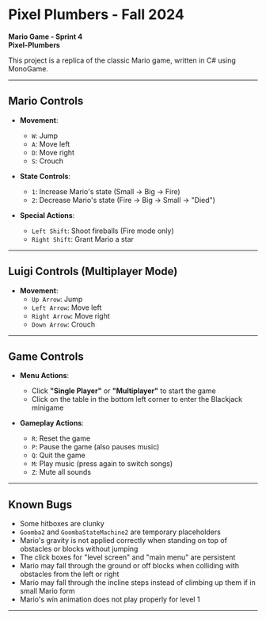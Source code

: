 # Pixel Plumbers - Fall 2024

**Mario Game - Sprint 4**  
**Pixel-Plumbers**

This project is a replica of the classic Mario game, written in C# using MonoGame.

---

## Mario Controls

- **Movement**:
  - `W`: Jump  
  - `A`: Move left  
  - `D`: Move right  
  - `S`: Crouch  

- **State Controls**:
  - `1`: Increase Mario's state (Small → Big → Fire)  
  - `2`: Decrease Mario's state (Fire → Big → Small → "Died")  

- **Special Actions**:
  - `Left Shift`: Shoot fireballs (Fire mode only)  
  - `Right Shift`: Grant Mario a star  

---

## Luigi Controls (Multiplayer Mode)

- **Movement**:
  - `Up Arrow`: Jump  
  - `Left Arrow`: Move left  
  - `Right Arrow`: Move right  
  - `Down Arrow`: Crouch  

---

## Game Controls

- **Menu Actions**:
  - Click **"Single Player"** or **"Multiplayer"** to start the game  
  - Click on the table in the bottom left corner to enter the Blackjack minigame  

- **Gameplay Actions**:
  - `R`: Reset the game  
  - `P`: Pause the game (also pauses music)  
  - `Q`: Quit the game  
  - `M`: Play music (press again to switch songs)  
  - `Z`: Mute all sounds  

---

## Known Bugs

- Some hitboxes are clunky  
- `Goomba2` and `GoombaStateMachine2` are temporary placeholders  
- Mario's gravity is not applied correctly when standing on top of obstacles or blocks without jumping  
- The click boxes for "level screen" and "main menu" are persistent  
- Mario may fall through the ground or off blocks when colliding with obstacles from the left or right
- Mario may fall through the incline steps instead of climbing up them if in small Mario form
- Mario's win animation does not play properly for level 1  

---
